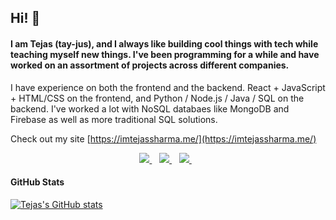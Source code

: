 ## Hi! 👋

#### I am Tejas (tay-jus), and I always like building cool things with tech while teaching myself new things. I've been programming for a while and have worked on an assortment of projects across different companies.

I have experience on both the frontend and the backend. React + JavaScript + HTML/CSS on the frontend, and Python / Node.js / Java / SQL on the backend. I've worked a lot with NoSQL databaes like MongoDB and Firebase as well as more traditional SQL solutions.

Check out my site [https://imtejassharma.me/](https://imtejassharma.me/)

<p align='center'>
  <a href="https://www.linkedin.com/in/tejas-sharma-software-engineer/">
    <img src="https://img.shields.io/badge/linkedin-%230077B5.svg?&style=for-the-badge&logo=linkedin&logoColor=white" />
  </a>&nbsp;&nbsp;
  <a href="https://play.google.com/store/apps/dev?id=5709416098328895334">
    <img src="https://img.shields.io/badge/Google_Play-414141?style=for-the-badge&logo=google-play&logoColor=white" />        
  </a>&nbsp;&nbsp;
  <a href="mailto: tejassharma08@gmail.com">
    <img src="https://img.shields.io/badge/Gmail-D14836?style=for-the-badge&logo=gmail&logoColor=white" />        
  </a>&nbsp;&nbsp;
</p>

#### GitHub Stats
[![Tejas's GitHub stats](https://github-readme-stats.vercel.app/api?username=tej-sharma)](https://github.com/anuraghazra/github-readme-stats)

<!--
**Tej-Sharma/tej-sharma** is a ✨ _special_ ✨ repository because its `README.md` (this file) appears on your GitHub profile.

Here are some ideas to get you started:

- 🔭 I’m currently working on ...
- 🌱 I’m currently learning ...
- 👯 I’m looking to collaborate on ...
- 🤔 I’m looking for help with ...
- 💬 Ask me about ...
- 📫 How to reach me: ...
- 😄 Pronouns: ...
-->
